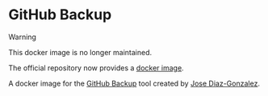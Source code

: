 # GitHub Backup

> [!WARNING]
> This docker image is no longer maintained.
>
> The official repository now provides a [docker image](https://ghcr.io/josegonzalez/python-github-backup).

A docker image for the [GitHub Backup](https://github.com/josegonzalez/python-github-backup) tool created by [Jose Diaz-Gonzalez](https://github.com/josegonzalez).
